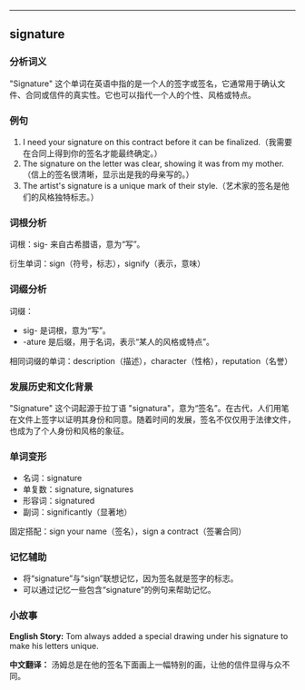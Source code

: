 
---------------
## signature
### 分析词义
"Signature" 这个单词在英语中指的是一个人的签字或签名，它通常用于确认文件、合同或信件的真实性。它也可以指代一个人的个性、风格或特点。

### 例句
1. I need your signature on this contract before it can be finalized.（我需要在合同上得到你的签名才能最终确定。）
2. The signature on the letter was clear, showing it was from my mother.（信上的签名很清晰，显示出是我的母亲写的。）
3. The artist's signature is a unique mark of their style.（艺术家的签名是他们的风格独特标志。）

### 词根分析
词根：sig- 来自古希腊语，意为“写”。

衍生单词：sign（符号，标志），signify（表示，意味）

### 词缀分析
词缀：
- sig- 是词根，意为“写”。
- -ature 是后缀，用于名词，表示“某人的风格或特点”。

相同词缀的单词：description（描述），character（性格），reputation（名誉）

### 发展历史和文化背景
"Signature" 这个词起源于拉丁语 "signatura"，意为“签名”。在古代，人们用笔在文件上签字以证明其身份和同意。随着时间的发展，签名不仅仅用于法律文件，也成为了个人身份和风格的象征。

### 单词变形
- 名词：signature
- 单复数：signature, signatures
- 形容词：signatured
- 副词：significantly（显著地）

固定搭配：sign your name（签名），sign a contract（签署合同）

### 记忆辅助
- 将“signature”与“sign”联想记忆，因为签名就是签字的标志。
- 可以通过记忆一些包含“signature”的例句来帮助记忆。

### 小故事
**English Story:**
Tom always added a special drawing under his signature to make his letters unique.

**中文翻译：**
汤姆总是在他的签名下面画上一幅特别的画，让他的信件显得与众不同。

